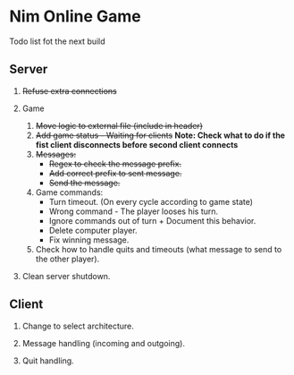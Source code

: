 Nim Online Game
=======

Todo list fot the next build

## Server

1. ~~Refuse extra connections~~

2. Game
	
    1. ~~Move logic to external file (include in header)~~
    2. ~~Add game status - Waiting for clients~~ __Note: Check what to do if the fist client disconnects before second client connects__
	3. ~~Messages:~~
		* ~~Regex to check the message prefix.~~
		* ~~Add correct prefix to sent message.~~
		* ~~Send the message.~~
	4. Game commands:
		* Turn timeout. (On every cycle according to game state)
		* Wrong command - The player looses his turn.
		* Ignore commands out of turn + Document this behavior.
		* Delete computer player.
		* Fix winning message.
	5. Check how to handle quits and timeouts (what message to send to the other player).
3. Clean server shutdown.

## Client

1. Change to select architecture.

2. Message handling (incoming and outgoing).

3. Quit handling.